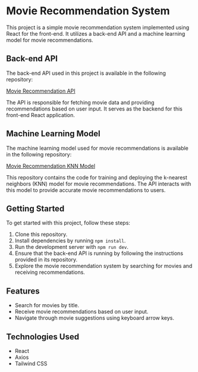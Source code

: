 # Movie Recommendation System

This project is a simple movie recommendation system implemented using React for the front-end. It utilizes a back-end API and a machine learning model for movie recommendations.

## Back-end API

The back-end API used in this project is available in the following repository:

[Movie Recommendation API](https://github.com/SpackiGabriel/movie-recommendation-api)

The API is responsible for fetching movie data and providing recommendations based on user input. It serves as the backend for this front-end React application.

## Machine Learning Model

The machine learning model used for movie recommendations is available in the following repository:

[Movie Recommendation KNN Model](https://github.com/SpackiGabriel/movie-recomendation-knn)

This repository contains the code for training and deploying the k-nearest neighbors (KNN) model for movie recommendations. The API interacts with this model to provide accurate movie recommendations to users.

## Getting Started

To get started with this project, follow these steps:

1. Clone this repository.
2. Install dependencies by running `npm install`.
3. Run the development server with `npm run dev`.
4. Ensure that the back-end API is running by following the instructions provided in its repository.
5. Explore the movie recommendation system by searching for movies and receiving recommendations.

## Features

- Search for movies by title.
- Receive movie recommendations based on user input.
- Navigate through movie suggestions using keyboard arrow keys.

## Technologies Used

- React
- Axios
- Tailwind CSS